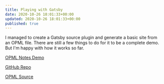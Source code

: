 ```yaml
---
title: Playing with Gatsby
date: 2020-10-26 18:01:33+00:00
updated: 2020-10-26 18:01:33+00:00
published: true
---
```


I managed to create a Gatsby source plugin and generate a basic site from an OPML file. There are still a few things to do for it to be a complete demo. But I'm happy with how it works so far.

<a href="https://tender-albattani-16ff01.netlify.app/">OPML Notes Demo</a>

<a href="https://github.com/andrewshell/gatsby-demo-opmlnotes">GitHub Repo</a>

<a href="http://storage.shll.me:1229/users/andrewshell/electric/hello.opml">OPML Source</a>

